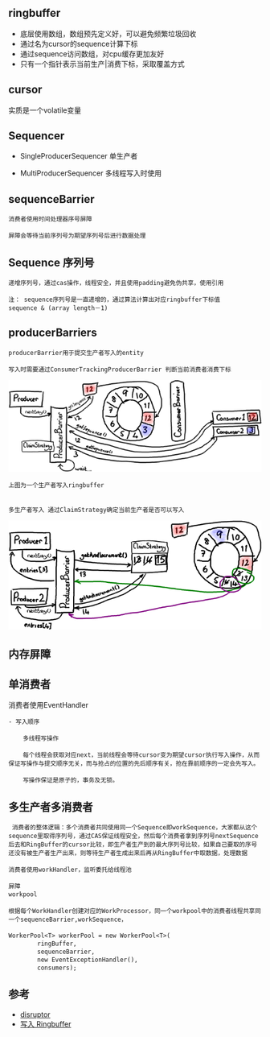 ## ringbuffer

- 底层使用数组，数组预先定义好，可以避免频繁垃圾回收
- 通过名为cursor的sequence计算下标
- 通过sequence访问数组，对cpu缓存更加友好
- 只有一个指针表示当前生产|消费下标，采取覆盖方式


## cursor

实质是一个volatile变量

## Sequencer

- SingleProducerSequencer
    单生产者

- MultiProducerSequencer
    多线程写入时使用


## sequenceBarrier

    消费者使用时间处理器序号屏障

    屏障会等待当前序列号为期望序列号后进行数据处理


## Sequence 序列号

    递增序列号，通过cas操作，线程安全，并且使用padding避免伪共享，使用引用

    注： sequence序列号是一直递增的，通过算法计算出对应ringbuffer下标值
    sequence & (array length－1)

## producerBarriers

    producerBarrier用于提交生产者写入的entity

    写入时需要通过ConsumerTrackingProducerBarrier 判断当前消费者消费下标

![PreventRingFromWrapping](img/ringbuffer/PreventRingFromWrapping.png)

    上图为一个生产者写入ringbuffer


    多生产者写入 通过ClaimStrategy确定当前生产者是否可以写入
![ProducersNextEntry](img/ringbuffer/ProducersNextEntry.png)

## 内存屏障

## 单消费者

消费者使用EventHandler

    - 写入顺序

        多线程写操作

        每个线程会获取对应next，当前线程会等待cursor变为期望cursor执行写入操作，从而保证写操作与提交顺序无关，而与抢占的位置的先后顺序有关，抢在靠前顺序的一定会先写入。

        写操作保证是原子的，事务及无锁。


## 多生产者多消费者

     消费者的整体逻辑：多个消费者共同使用同一个Sequence即workSequence，大家都从这个sequence里取得序列号，通过CAS保证线程安全，然后每个消费者拿到序列号nextSequence后去和RingBuffer的cursor比较，即生产者生产到的最大序列号比较，如果自己要取的序号还没有被生产者生产出来，则等待生产者生成出来后再从RingBuffer中取数据，处理数据

    消费者使用workHandler，监听委托给线程池

    屏障
    workpool

    根据每个WorkHandler创建对应的WorkProcessor，同一个workpool中的消费者线程共享同一个sequenceBarrier,workSequence，

    WorkerPool<T> workerPool = new WorkerPool<T>(
            ringBuffer,
            sequenceBarrier,
            new EventExceptionHandler(),
            consumers);


## 参考

- [disruptor](https://www.jianshu.com/p/bad7b4b44e48)
- [写入 Ringbuffer](https://ifeve.com/disruptor-writing-ringbuffer/)